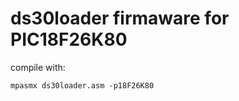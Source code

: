 ds30loader firmaware for PIC18F26K80
====================================

compile with:
```
mpasmx ds30loader.asm -p18F26K80
```
